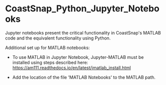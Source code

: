 # CoastSnap_Python_Jupyter_Notebooks
Jupyter notebooks present the critical functionality in CoastSnap's MATLAB code and the equivalent functionality using Python.

Additional set up for MATLAB notebooks:
- To use MATLAB in Jupyter Notebook, Jupyter-MATLAB must be installed using steps described here: https://am111.readthedocs.io/en/latest/jmatlab_install.html

- Add the location of the file 'MATLAB Notebooks' to the MATLAB path. 
